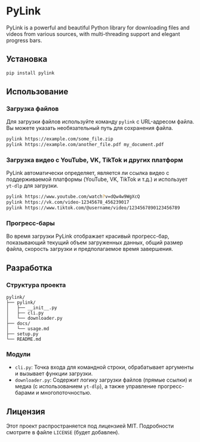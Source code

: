 
# PyLink

PyLink is a powerful and beautiful Python library for downloading files and videos from various sources, with multi-threading support and elegant progress bars.



## Установка

```bash
pip install pylink
```

## Использование

### Загрузка файлов

Для загрузки файлов используйте команду `pylink` с URL-адресом файла. Вы можете указать необязательный путь для сохранения файла.

```bash
pylink https://example.com/some_file.zip
pylink https://example.com/another_file.pdf my_document.pdf
```

### Загрузка видео с YouTube, VK, TikTok и других платформ

PyLink автоматически определяет, является ли ссылка видео с поддерживаемой платформы (YouTube, VK, TikTok и т.д.) и использует `yt-dlp` для загрузки.

```bash
pylink https://www.youtube.com/watch?v=dQw4w9WgXcQ
pylink https://vk.com/video-12345678_456239017
pylink https://www.tiktok.com/@username/video/1234567890123456789
```

### Прогресс-бары

Во время загрузки PyLink отображает красивый прогресс-бар, показывающий текущий объем загруженных данных, общий размер файла, скорость загрузки и предполагаемое время завершения.

## Разработка

### Структура проекта

```
pylink/
├── pylink/
│   ├── __init__.py
│   ├── cli.py
│   └── downloader.py
├── docs/
│   └── usage.md
├── setup.py
└── README.md
```

### Модули

-   `cli.py`: Точка входа для командной строки, обрабатывает аргументы и вызывает функции загрузки.
-   `downloader.py`: Содержит логику загрузки файлов (прямые ссылки) и медиа (с использованием `yt-dlp`), а также управление прогресс-барами и многопоточностью.

## Лицензия

Этот проект распространяется под лицензией MIT. Подробности смотрите в файле `LICENSE` (будет добавлен).


